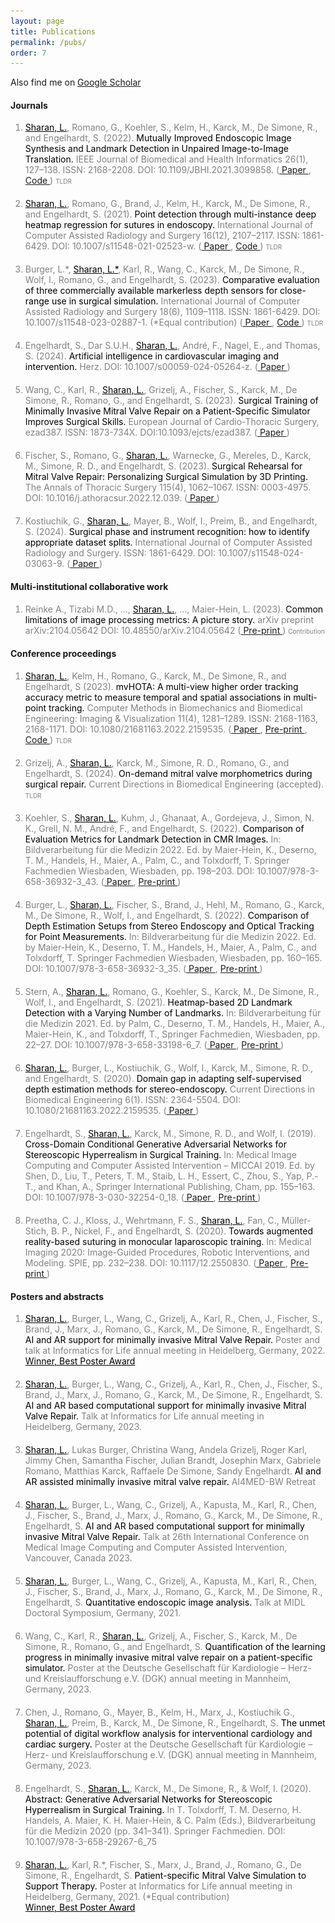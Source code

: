 ```yaml
---
layout: page
title: Publications
permalink: /pubs/
order: 7
---
```


<p style="font-size: 14px;"> Also find me on <a href="https://scholar.google.com/citations?hl=en&user=bdLgSAgAAAAJ" target="_blank"> Google Scholar  </a> </p>

<!-- Include the reusable CSS at the top -->
<style>
    /* Tooltip container */
    .image-tooltip-container {
        position: relative;
        display: inline-block;
        cursor: pointer;
    }

    /* Tooltip image */
    .image-tooltip {
        visibility: hidden;
        max-width: 600px; /* Set a max-width for the image */
        background-color: #fff;
        border: 1px solid #ccc;
        border-radius: 5px;
        padding: 5px;
        position: absolute;
        z-index: 1;
        bottom: 125%; /* Position above the text */
        left: 50%;
        transform: translateX(-50%); /* Center the tooltip horizontally */
        opacity: 0;
        transition: opacity 0.3s;
        overflow: hidden; /* Ensure image doesn't overflow the tooltip */
    }

    /* Tooltip visibility on hover */
    .image-tooltip-container:hover .image-tooltip {
        visibility: visible;
        opacity: 1;
    }

    /* Arrow below the tooltip */
    .image-tooltip::after {
        content: "";
        position: absolute;
        top: 100%; /* Arrow below the tooltip */
        left: 50%;
        margin-left: -5px;
        border-width: 5px;
        border-style: solid;
        border-color: #fff transparent transparent transparent;
    }

    /* Adjust tooltip for small screens */
    @media (max-width: 700px) {
        .image-tooltip {
            max-width: 80vw; /* Set a maximum width relative to viewport width */
            left: 0;
            transform: none; /* Remove centering transformation */
            margin: 0 auto; /* Center the tooltip horizontally */
            right: 0;
        }
    }
</style>

#### Journals

<ol style="font-size: 14px;">
  <li style="color: #808080">
    <span style="color: black; text-decoration: underline;">Sharan, L.</span>, Romano, G., Koehler, S., Kelm, H., Karck, M., De Simone, R., and Engelhardt, S. (2022). <span style="color: black;">Mutually Improved Endoscopic Image Synthesis and Landmark Detection in Unpaired Image-to-Image Translation.</span> IEEE Journal of Biomedical and Health Informatics 26(1), 127–138. ISSN: 2168-2208. DOI: 10.1109/JBHI.2021.3099858. (<a href="https://ieeexplore.ieee.org/document/9496194" target="_blank"> Paper </a>, <a href="https://github.com/Cardio-AI/detcyclegan_pytorch" target="_blank"> Code </a>) <span title="Unpaired image translation with conditioned on consistency of suture point locations. The generated data was further used for training in the OR domain." style="font-size: 10px"> TLDR </span>
    <div style="margin-bottom: 20px;"></div> 
  </li>

  <li style="color: #808080">
    <span style="color: black; text-decoration: underline;">Sharan, L.</span>, Romano, G., Brand, J., Kelm, H., Karck, M., De Simone, R., and Engelhardt, S. (2021). <span style="color: black;">Point detection through multi-instance deep heatmap regression for sutures in endoscopy.</span> International Journal of Computer Assisted Radiology and Surgery 16(12), 2107–2117. ISSN: 1861-6429. DOI: 10.1007/s11548-021-02523-w. (<a href="https://link.springer.com/article/10.1007/s11548-021-02523-w" target="_blank"> Paper </a>, <a href="https://github.com/Cardio-AI/suture-detection-pytorch" target="_blank"> Code </a>) <span title="Model to detect entry and exit points of sutures (variable in every frame) from endoscopic images captured in the OR and from a surgical simulator." style="font-size: 10px"> TLDR </span>
    <div style="margin-bottom: 20px;"></div>
  </li>

  <li style="color: #808080">
    Burger, L.*, <span style="color: black; text-decoration: underline;">Sharan, L.*</span>, Karl, R., Wang, C., Karck, M., De Simone, R., Wolf, I., Romano, G., and Engelhardt, S. (2023). <span style="color: black;">Comparative evaluation of three commercially available markerless depth sensors for close-range use in surgical simulation.</span> International Journal of Computer Assisted Radiology and Surgery 18(6), 1109–1118. ISSN: 1861-6429. DOI: 10.1007/s11548-023-02887-1. (*Equal contribution) (<a href="https://link.springer.com/article/10.1007/s11548-023-02887-1" target="_blank"> Paper </a>, <a href="https://github.com/Cardio-AI/depth-sensor-evaluation" target="_blank"> Code </a>) <span title="Thorough evaluation and idenfitication of an RGB-D camera that can be used in the close-range in patient-speciic surgical simulators for the use case of mitral valve repair." style="font-size: 10px"> TLDR </span>
    <div style="margin-bottom: 20px;"></div>
  </li>

  <li style="color: #808080">
  Engelhardt, S., Dar S.U.H., <span style="color: black; text-decoration: underline;">Sharan, L.</span>, André, F., Nagel, E., and Thomas, S. (2024). <span style="color: black;"> Artificial intelligence in cardiovascular imaging and intervention. </span> Herz. DOI: 10.1007/s00059-024-05264-z. (<a href="https://link.springer.com/article/10.1007/s00059-024-05264-z" target="_blank"> Paper </a>) 
    <div style="margin-bottom: 20px;"></div>
  </li>
  
 <li style="color: #808080">
    Wang, C., Karl, R., <span style="color: black; text-decoration: underline;">Sharan, L.</span>, Grizelj, A., Fischer, S., Karck, M., De Simone, R., Romano, G., and Engelhardt, S. (2023). <span style="color: black;">Surgical Training of Minimally Invasive Mitral Valve Repair on a Patient-Specific Simulator Improves Surgical Skills.</span> European Journal of Cardio-Thoracic Surgery, ezad387. ISSN: 1873-734X. DOI:10.1093/ejcts/ezad387. (<a href="https://academic.oup.com/ejcts/article-abstract/65/3/ezad387/7439596?redirectedFrom=fulltext&login=false" target="_blank"> Paper </a>) 
    <div style="margin-bottom: 20px;"></div>
 </li>

<li style="color: #808080">
    Fischer, S., Romano, G., <span style="color: black; text-decoration: underline;">Sharan, L.</span>, Warnecke, G., Mereles, D., Karck, M., Simone, R. D., and Engelhardt, S. (2023). <span style="color: black;">Surgical Rehearsal for Mitral Valve Repair: Personalizing Surgical Simulation by 3D Printing.</span> The Annals of Thoracic Surgery 115(4), 1062–1067. ISSN: 0003-4975. DOI: 10.1016/j.athoracsur.2022.12.039. (<a href="https://www.sciencedirect.com/science/article/abs/pii/S0003497523000152" target="_blank"> Paper </a>) 
    <div style="margin-bottom: 20px;"></div>
 </li>

<li style="color: #808080">
    Kostiuchik, G., <span style="color: black; text-decoration: underline;">Sharan, L.</span>, Mayer, B., Wolf, I., Preim, B., and Engelhardt, S. (2024). <span style="color: black;">Surgical phase and instrument recognition: how to identify appropriate dataset splits.</span> International Journal of Computer Assisted Radiology and Surgery. ISSN: 1861-6429. DOI: 10.1007/s11548-024-03063-9. (<a href="https://link.springer.com/article/10.1007/s11548-024-03063-9" target="_blank"> Paper </a>) 
    <div style="margin-bottom: 20px;"></div>
 </li>
</ol>

#### Multi-institutional collaborative work

<ol style="font-size: 14px;">
  <li style="color: #808080">
    Reinke A., Tizabi M.D., ..., <span style="color: black; text-decoration: underline;">Sharan, L.</span>, ..., Maier-Hein, L. (2023). <span style="color: black;"> Common limitations of image processing metrics: A picture story. </span> arXiv preprint arXiv:2104.05642 DOI: 10.48550/arXiv.2104.05642 (<a href="https://www.tandfonline.com/doi/full/10.1080/21681163.2022.2159535" target="_blank"> Pre-print </a>) <span title="Pitfalls in the use-case of suture point detection in particular, and more generally landmark/point detection." style="font-size: 10px"> Contribution </span>
    <div style="margin-bottom: 20px;"></div>
  </li>
</ol>

#### Conference proceedings

<ol style="font-size: 14px;">
  <li style="color: #808080">
    <span style="color: black; text-decoration: underline;">Sharan, L.</span>,  Kelm, H., Romano, G., Karck, M., De Simone, R., and Engelhardt, S (2023). <span style="color: black;">mvHOTA: A multi-view higher order tracking accuracy metric to measure temporal and spatial associations in multi-point tracking.</span> Computer Methods in Biomechanics and Biomedical Engineering: Imaging & Visualization 11(4), 1281–1289. ISSN: 2168-1163, 2168-1171. DOI: 10.1080/21681163.2022.2159535. (<a href="https://www.tandfonline.com/doi/full/10.1080/21681163.2022.2159535" target="_blank"> Paper </a>, <a href="https://arxiv.org/abs/2206.09372" target="_blank"> Pre-print </a>, <a href="https://github.com/Cardio-AI/mvhota" target="_blank"> Code </a>) <span title="A metric that combines per-frame detection with temporal tracking (associations) and multi-view associations (correspondence), extending the popularly used HOTA metric, used for KITTI benchmarks." style="font-size: 10px"> TLDR </span>
    <div style="margin-bottom: 20px;"></div>
  </li>

  <li style="color: #808080">
    Grizelj, A., <span style="color: black; text-decoration: underline;">Sharan, L.</span>,  Karck, M., Simone, R. D., Romano, G., and Engelhardt, S. (2024). <span style="color: black;"> On-demand mitral valve morphometrics during surgical repair. </span> Current Directions in Biomedical Engineering (accepted). <span title="This paper presents features and a pilot study of our tool smartMVR" style="font-size: 10px"> TLDR </span>
    <div style="margin-bottom: 20px;"></div>
  </li>

  <li style="color: #808080">
    Koehler, S., <span style="color: black; text-decoration: underline;">Sharan, L.</span>,  Kuhm, J., Ghanaat, A., Gordejeva, J., Simon, N. K., Grell, N. M., André, F., and Engelhardt, S. (2022).  <span style="color: black;">Comparison of Evaluation Metrics for Landmark Detection in CMR Images.</span> In: Bildverarbeitung für die Medizin 2022. Ed. by Maier-Hein, K., Deserno, T. M., Handels, H., Maier, A., Palm, C., and Tolxdorff, T. Springer Fachmedien Wiesbaden, Wiesbaden, pp. 198–203. DOI: 10.1007/978-3-658-36932-3_43. (<a href="https://link.springer.com/chapter/10.1007/978-3-658-36932-3_43" target="_blank"> Paper </a>, <a href="https://arxiv.org/abs/2201.10410" target="_blank"> Pre-print </a>) 
    <div style="margin-bottom: 20px;"></div>
  </li>

  <li style="color: #808080">
    Burger, L., <span style="color: black; text-decoration: underline;">Sharan, L.</span>,  Fischer, S., Brand, J., Hehl, M., Romano, G., Karck, M., De Simone, R., Wolf, I., and Engelhardt, S. (2022).  <span style="color: black;">Comparison of Depth Estimation Setups from Stereo Endoscopy and Optical Tracking for Point Measurements. </span> In: Bildverarbeitung für die Medizin 2022. Ed. by Maier-Hein, K., Deserno, T. M., Handels, H., Maier, A., Palm, C., and Tolxdorff, T. Springer Fachmedien Wiesbaden, Wiesbaden, pp. 160–165. DOI: 10.1007/978-3-658-36932-3_35. (<a href="https://link.springer.com/chapter/10.1007/978-3-658-36932-3_35" target="_blank"> Paper </a>, <a href="https://arxiv.org/abs/2201.10848" target="_blank"> Pre-print </a>) 
    <div style="margin-bottom: 20px;"></div>
  </li>

  <li style="color: #808080">
    Stern, A., <span style="color: black; text-decoration: underline;">Sharan, L.</span>,  Romano, G., Koehler, S., Karck, M., De Simone, R., Wolf, I., and Engelhardt, S. (2021). <span style="color: black;">Heatmap-based 2D Landmark Detection with a Varying Number of Landmarks. </span> In: Bildverarbeitung für die Medizin 2021. Ed. by Palm, C., Deserno, T. M., Handels, H., Maier, A., Maier-Hein, K., and Tolxdorff, T., Springer Fachmedien, Wiesbaden, pp. 22–27. DOI: 10.1007/978-3-658-33198-6_7. (<a href="https://link.springer.com/chapter/10.1007/978-3-658-33198-6_7" target="_blank"> Paper </a>, <a href="https://arxiv.org/abs/2101.02737" target="_blank"> Pre-print </a>)
    <div style="margin-bottom: 20px;"></div>
  </li>

  <li style="color: #808080">
    <span style="color: black; text-decoration: underline;">Sharan, L.</span>,  Burger, L., Kostiuchik, G., Wolf, I., Karck, M., Simone, R. D., and Engelhardt, S. (2020). <span style="color: black;">Domain gap in adapting self-supervised depth estimation methods for stereo-endoscopy. </span> Current Directions in Biomedical Engineering 6(1). ISSN: 2364-5504. DOI: 10.1080/21681163.2022.2159535. (<a href="https://www.degruyter.com/document/doi/10.1515/cdbme-2020-0004/html?lang=en" target="_blank"> Paper </a>) 
    <div style="margin-bottom: 20px;"></div>
  </li>

  <li style="color: #808080">
    Engelhardt, S., <span style="color: black; text-decoration: underline;">Sharan, L.</span>, Karck, M., Simone, R. D., and Wolf, I. (2019). <span style="color: black;">Cross-Domain Conditional Generative Adversarial Networks for Stereoscopic Hyperrealism in Surgical Training. </span> In: Medical Image Computing and Computer Assisted Intervention – MICCAI 2019. Ed. by Shen, D., Liu, T., Peters, T. M., Staib, L. H., Essert, C., Zhou, S., Yap, P.-T., and Khan, A., Springer International Publishing, Cham, pp. 155–163. DOI: 10.1007/978-3-030-32254-0_18. (<a href="https://link.springer.com/chapter/10.1007/978-3-030-32254-0_18" target="_blank"> Paper </a>, <a href="https://arxiv.org/abs/1906.10011" target="_blank"> Pre-print </a>) 
    <div style="margin-bottom: 20px;"></div>
  </li>

  <li style="color: #808080">
    Preetha, C. J., Kloss, J., Wehrtmann, F. S., <span style="color: black; text-decoration: underline;">Sharan, L.</span>, Fan, C., Müller-Stich, B. P., Nickel, F., and Engelhardt, S. (2020). <span style="color: black;">Towards augmented reality-based suturing in monocular laparoscopic training. </span> In: Medical Imaging 2020: Image-Guided Procedures, Robotic Interventions, and Modeling. SPIE, pp. 232–238. DOI: 10.1117/12.2550830. (<a href="https://www.spiedigitallibrary.org/conference-proceedings-of-spie/11315/113150X/Towards-augmented-reality-based-suturing-in-monocular-laparoscopic-training/10.1117/12.2550830.short" target="_blank"> Paper </a>, <a href="https://arxiv.org/abs/2001.06894" target="_blank"> Pre-print </a>) 
    <div style="margin-bottom: 20px;"></div>
  </li>
</ol>

#### Posters and abstracts

<ol style="font-size: 14px;">
  <li style="color: #808080">
    <span style="color: black; text-decoration: underline;">Sharan, L.</span>,  Burger, L., Wang, C., Grizelj, A., Karl, R., Chen, J., Fischer, S., Brand, J., Marx, J., Romano, G., Karck, M., De Simone, R., Engelhardt, S. <span style="color: black;">AI and AR support for minimally invasive Mitral Valve Repair.</span> Poster and talk at Informatics for Life annual meeting in Heidelberg, Germany, 2022.
    <span class="image-tooltip-container">
      <span style="color: black; text-decoration: underline;"> Winner, Best Poster Award</span>
        <span class="image-tooltip">
            <img src="/assets/IFL2022_2.jpeg">
        </span>
    </span>
    <div style="margin-bottom: 20px;"></div>
  </li>

  <li style="color: #808080">
    <span style="color: black; text-decoration: underline;">Sharan, L.</span>,  Burger, L., Wang, C., Grizelj, A., Karl, R., Chen, J., Fischer, S., Brand, J., Marx, J., Romano, G., Karck, M., De Simone, R., Engelhardt, S. <span style="color: black;">AI and AR based computational support for minimally invasive Mitral Valve Repair.</span> Talk at Informatics for Life annual meeting in 
    <span class="image-tooltip-container">
      <span> Heidelberg, Germany, 2023. </span>
        <span class="image-tooltip">
            <img src="/assets/IFL2023.jpeg">
        </span>
    </span>
    <div style="margin-bottom: 20px;"></div>
  </li>

  <li style="color: #808080">
    <span style="color: black; text-decoration: underline;">Sharan, L.</span>,  Lukas Burger, Christina Wang, Andela Grizelj, Roger Karl, Jimmy Chen, Samantha Fischer, Julian Brandt, Josephin Marx, Gabriele Romano, Matthias Karck, Raffaele De Simone, Sandy Engelhardt. <span style="color: black;">AI and AR assisted minimally invasive mitral valve repair.</span> 
    <span class="image-tooltip-container">
      <span> AI4MED-BW Retreat  </span>
        <span class="image-tooltip">
            <img src="/assets/AI4MED_BW.jpeg">
        </span>
    </span>
    <div style="margin-bottom: 20px;"></div>
  </li>

  <li style="color: #808080">
    <span style="color: black; text-decoration: underline;">Sharan, L.</span>,  Burger, L., Wang, C., Grizelj, A., Kapusta, M., Karl, R., Chen, J., Fischer, S., Brand, J., Marx, J., Romano, G., Karck, M., De Simone, R., Engelhardt, S. <span style="color: black;">AI and AR based computational support for minimally invasive Mitral Valve Repair.</span> Talk at 26th International Conference on Medical Image Computing and Computer Assisted Intervention,
    <span class="image-tooltip-container">
      Vancouver, Canada 2023.
        <span class="image-tooltip">
            <img src="/assets/MICCAI2023.jpeg">
        </span>
    </span>
    <div style="margin-bottom: 20px;"></div>
  </li>

  <li style="color: #808080">
    <span style="color: black; text-decoration: underline;">Sharan, L.</span>,  Burger, L., Wang, C., Grizelj, A., Kapusta, M., Karl, R., Chen, J., Fischer, S., Brand, J., Marx, J., Romano, G., Karck, M., De Simone, R., Engelhardt, S. <span style="color: black;">Quantitative endoscopic image analysis.</span> Talk at MIDL Doctoral Symposium, Germany, 2021.
    <div style="margin-bottom: 20px;"></div>
  </li>

  <li style="color: #808080">
    Wang, C., Karl, R., <span style="color: black; text-decoration: underline;">Sharan, L.</span>,  Grizelj, A., Fischer, S., Karck, M., De Simone, R., Romano, G., and Engelhardt, S. <span style="color: black;">Quantification of the learning progress in minimally invasive mitral valve repair on a patient-specific simulator. </span> Poster at the Deutsche Gesellschaft für Kardiologie – Herz- und Kreislaufforschung e.V. (DGK) annual meeting in Mannheim, Germany, 2023.
    <div style="margin-bottom: 20px;"></div>
  </li>

  <li style="color: #808080">
    Chen, J., Romano, G., Mayer, B., Kelm, H., Marx, J., Kostiuchik G., <span style="color: black; text-decoration: underline;">Sharan, L.</span>,  Preim, B., Karck, M., De Simone, R., Engelhardt, S. <span style="color: black;">The unmet potential of digital workflow analysis for interventional cardiology and cardiac surgery. </span> Poster at the Deutsche Gesellschaft für Kardiologie – Herz- und Kreislaufforschung e.V. (DGK) annual meeting in Mannheim, Germany, 2023.
    <div style="margin-bottom: 20px;"></div>
  </li>

  <li style="color: #808080">
    Engelhardt, S., <span style="color: black; text-decoration: underline;">Sharan, L.</span>,  Karck, M., De Simone, R., & Wolf, I. (2020). <span style="color: black;"> Abstract: Generative Adversarial Networks for Stereoscopic Hyperrealism in Surgical Training. </span> In T. Tolxdorff, T. M. Deserno, H. Handels, A. Maier, K. H. Maier-Hein, & C. Palm (Eds.), Bildverarbeitung für die Medizin 2020 (pp. 341–341). Springer Fachmedien. DOI: 10.1007/978-3-658-29267-6_75
    <div style="margin-bottom: 20px;"></div>
  </li>

  <li style="color: #808080">
    <span style="color: black; text-decoration: underline;">Sharan, L.</span>,  Karl, R.*, Fischer, S., Marx, J., Brand, J., Romano, G., De Simone, R., Engelhardt, S. <span style="color: black;"> Patient-specific Mitral Valve Simulation to Support Therapy.</span> Poster at Informatics for Life annual meeting in Heidelberg, Germany, 2021. (*Equal contribution) 
    <span class="image-tooltip-container">
        <span style="color: black; text-decoration: underline;"> Winner, Best Poster Award </span>
        <span class="image-tooltip">
            <img src="/assets/IFL2021.jpeg">
        </span>
    </span>
    <div style="margin-bottom: 20px;"></div>
  </li>
</ol>  